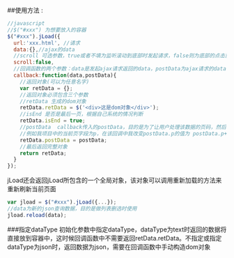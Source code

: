 ##使用方法 :
```javascript
//javascript
//$("#xxx") 为想要放入的容器
$("#xxx").jLoad({
  url:'xxx.html', //请求
  data:{},//ajax的data
  //scroll 可选参数，true或者不填为监听滚动到底部时发起请求，false则为底部的点击加载更多发起请求
  scroll:false,
  //回调函数的两个参数：data是发起ajax请求返回的data，postData为ajax请求的data，也就是上一行的data
  callback:function(data,postData){
    //返回对象(可以为任意名字)
    var retData = {};
    //返回对象必须包含三个参数
    //retData 生成的dom对象
    retData.retData = $('<div>这是dom对象</div>');
    //isEnd 是否是最后一页，根据自己系统的情况判断
    retData.isEnd = true;
    //postData  callback传入的postData，目的是为了让用户处理该数据的页码，然后再丢给插件，下次请求时就是用该对象做查询
    //例如我项目中的当前页字段为p，在该回调中我改变postData.p的值为 postData.p++
    retData.postData = postData;
    //最后返回完整对象
    return retData;
  }
});
```
jLoad还会返回jLoad所包含的一个全局对象，该对象可以调用重新加载的方法来重新刷新当前页面
```javascript
var jload = $("#xxx").jLoad({...});
//data为新的json查询数据，目的是做列表删选时使用
jload.reload(data);
```

###指定dataType
初始化参数中指定dataType，dataType为text时返回的数据将直接放到容器中，这时候回调函数中不需要返回retData.retData。不指定或指定dataType为json时，返回数据为json，需要在回调函数中手动构造dom对象

